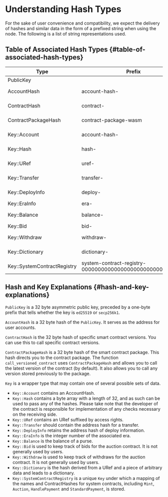 # Understanding Hash Types

For the sake of user convenience and compatibility, we expect the delivery of hashes and similar data in the form of a prefixed string when using the node. The following is a list of string representations used.

## Table of Associated Hash Types {#table-of-associated-hash-types}

|Type|Prefix|Example|
|---|---|---|
|PublicKey | | 018a88e3dd7409f195fd52db2d3cba5d72ca6709bf1d94121bf3748801b40f6f5c|
|AccountHash | account-hash- | account-hash-ef4687f74d465826239bab05c4e1bdd2223dd8c201b96f361f775125e624ef70|
|ContractHash | contract- | contract-0101010101010101010101010101010101010101010101010101010101010101|
|ContractPackageHash | contract-package-wasm | contract-package-wasm0101010101010101010101010101010101010101010101010101010101010101|
|Key::Account | account-hash-| account-hash-ef4687f74d465826239bab05c4e1bdd2223dd8c201b96f361f775125e624ef70|
|Key::Hash | hash- | hash-0101010101010101010101010101010101010101010101010101010101010101|
|Key::URef | uref- | uref-0101010101010101010101010101010101010101010101010101010101010101-001|
|Key::Transfer | transfer- | transfer-0101010101010101010101010101010101010101010101010101010101010101|
|Key::DeployInfo | deploy- | deploy-0101010101010101010101010101010101010101010101010101010101010101|
|Key::EraInfo | era- | era-1|
|Key::Balance | balance- | balance-0101010101010101010101010101010101010101010101010101010101010101|
|Key::Bid | bid- | bid-ef4687f74d465826239bab05c4e1bdd2223dd8c201b96f361f775125e624ef70|
|Key::Withdraw | withdraw- | withdraw-ef4687f74d465826239bab05c4e1bdd2223dd8c201b96f361f775125e624ef70|
|Key::Dictionary | dictionary- | dictionary-0101010101010101010101010101010101010101010101010101010101010101|
|Key::SystemContractRegistry | system-contract-registry-00000000000000000000000000000000|

## Hash and Key Explanations {#hash-and-key-explanations}

`PublicKey` is a 32 byte asymmetric public key, preceded by a one-byte prefix that tells whether the key is `ed25519` or `secp256k1`.

`AccountHash` is a 32 byte hash of the `PublicKey`. It serves as the address for user accounts.

`ContractHash` is the 32 byte hash of specific smart contract versions. You can use this to call specific contract versions.

`ContractPackageHash` is a 32 byte hash of the smart contract package. This hash directs you to the contract package. The function `call_versioned_contract` uses `ContractPackageHash` and allows you to call the latest version of the contract (by default). It also allows you to call any version stored previously to the package.

`Key` is a wrapper type that may contain one of several possible sets of data.
- `Key::Account` contains an AccountHash.
- `Key::Hash` contains a byte array with a length of 32, and as such can be used to pass any of the hashes. Please take note that the developer of the contract is responsible for implementation of any checks necessary on the receiving side.
- `Key::URef` contains an URef suffixed by access rights.
- `Key::Transfer` should contain the address hash for a transfer.
- `Key::DeployInfo` retains the address hash of deploy information.
- `Key::EraInfo` is the integer number of the associated era.
- `Key::Balance` is the balance of a purse.
- `Key::Bid` is used to keep track of bids for the auction contract. It is not generally used by users.
- `Key::Withdraw` is used to keep track of withdraws for the auction contract. It is not generally used by users.
- `Key::Dictionary` is the hash derived from a URef and a piece of arbitrary data and leads to a dictionary.
- `Key::SystemContractRegistry` is a unique `Key` under which a mapping of the names and ContractHashes for system contracts, including `Mint`, `Auction`, `HandlePayment` and `StandardPayment`, is stored.